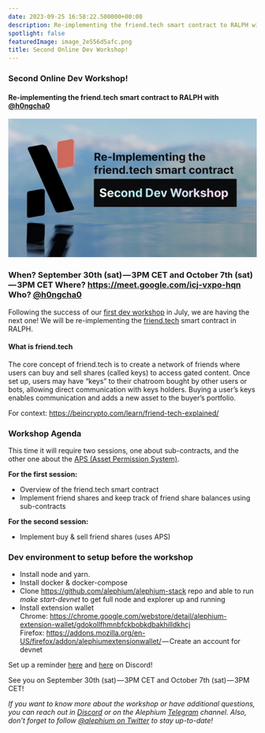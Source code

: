 ```yaml
---
date: 2023-09-25 16:58:22.500000+00:00
description: Re-implementing the friend.tech smart contract to RALPH with @h0ngcha0
spotlight: false
featuredImage: image_2e556d5afc.png
title: Second Online Dev Workshop!
---
```


### Second Online Dev Workshop!

#### Re-implementing the friend.tech smart contract to RALPH with <a href="https://github.com/h0ngcha0" class="markup--anchor markup--h4-anchor" data-href="https://github.com/h0ngcha0" rel="noopener ugc nofollow noopener" target="_blank">@h0ngcha0</a>

![](image_2e556d5afc.png)

### When? September 30th (sat) — 3PM CET and October 7th (sat) — 3PM CET Where? <a href="https://meet.google.com/icj-vxpo-hqn" class="markup--anchor markup--h3-anchor" data-href="https://meet.google.com/icj-vxpo-hqn" rel="nofollow noopener" target="_blank">https://meet.google.com/icj-vxpo-hqn</a> Who? <a href="https://github.com/h0ngcha0" class="markup--anchor markup--h3-anchor" data-href="https://github.com/h0ngcha0" rel="noopener ugc nofollow noopener" target="_blank">@h0ngcha0</a>

Following the success of our <a href="https://medium.com/@alephium/first-developer-workshop-build-a-token-faucet-a6bb2aa7bf68" class="markup--anchor markup--p-anchor" data-href="https://medium.com/@alephium/first-developer-workshop-build-a-token-faucet-a6bb2aa7bf68" target="_blank">first dev workshop</a> in July, we are having the next one! We will be re-implementing the <a href="http://friend.tech" class="markup--anchor markup--p-anchor" data-href="http://friend.tech" rel="noopener" target="_blank">friend.tech</a> smart contract in RALPH.

#### What is friend.tech

The core concept of friend.tech is to create a network of friends where users can buy and sell shares (called keys) to access gated content. Once set up, users may have “keys” to their chatroom bought by other users or bots, allowing direct communication with keys holders. Buying a user’s keys enables communication and adds a new asset to the buyer’s portfolio.

For context: <a href="https://beincrypto.com/learn/friend-tech-explained/" class="markup--anchor markup--p-anchor" data-href="https://beincrypto.com/learn/friend-tech-explained/" rel="noopener noreferrer noopener" target="_blank">https://beincrypto.com/learn/friend-tech-explained/</a>

### Workshop Agenda

This time it will require two sessions, one about sub-contracts, and the other one about the <a href="https://medium.com/@alephium/alephiums-aps-eliminating-evm-token-approval-risks-5407e7e70a33" class="markup--anchor markup--p-anchor" data-href="https://medium.com/@alephium/alephiums-aps-eliminating-evm-token-approval-risks-5407e7e70a33" target="_blank">APS (Asset Permission System)</a>.

**For the first session:**

- Overview of the friend.tech smart contract
- Implement friend shares and keep track of friend share balances using sub-contracts

**For the second session:**

- Implement buy & sell friend shares (uses APS)

### Dev environment to setup before the workshop

- Install node and yarn.
- Install docker & docker-compose
- Clone <a href="https://github.com/alephium/alephium-stack" class="markup--anchor markup--li-anchor" data-href="https://github.com/alephium/alephium-stack" rel="noopener ugc nofollow noopener" target="_blank">https://github.com/alephium/alephium-stack</a> repo and able to run _make start-devnet_ to get full node and explorer up and running
- <span id="7e39">Install extension wallet  
  Chrome: <a href="https://chrome.google.com/webstore/detail/alephium-extension-wallet/gdokollfhmnbfckbobkdbakhilldkhcj" class="markup--anchor markup--li-anchor" data-href="https://chrome.google.com/webstore/detail/alephium-extension-wallet/gdokollfhmnbfckbobkdbakhilldkhcj" rel="noopener ugc nofollow noopener" target="_blank">https://chrome.google.com/webstore/detail/alephium-extension-wallet/gdokollfhmnbfckbobkdbakhilldkhcj</a>  
  Firefox: <a href="https://addons.mozilla.org/en-US/firefox/addon/alephiumextensionwallet/" class="markup--anchor markup--li-anchor" data-href="https://addons.mozilla.org/en-US/firefox/addon/alephiumextensionwallet/" rel="noopener ugc nofollow noopener" target="_blank">https://addons.mozilla.org/en-US/firefox/addon/alephiumextensionwallet/</a> — Create an account for devnet</span>

Set up a reminder <a href="https://discord.gg/2sKnh3mR?event=1155909824341606490" class="markup--anchor markup--p-anchor" data-href="https://discord.gg/2sKnh3mR?event=1155909824341606490" rel="noopener" target="_blank">here</a> and <a href="https://discord.gg/2sKnh3mR?event=1155910155012145223" class="markup--anchor markup--p-anchor" data-href="https://discord.gg/2sKnh3mR?event=1155910155012145223" rel="noopener" target="_blank">here</a> on Discord!

See you on September 30th (sat) — 3PM CET and October 7th (sat) — 3PM CET!

_If you want to know more about the workshop or have additional questions, you can reach out in_ <a href="https://alephium.org/discord/" class="markup--anchor markup--p-anchor" data-href="https://alephium.org/discord/" rel="noopener ugc nofollow noopener" target="_blank"><em>Discord</em></a> _or on the Alephium_ <a href="https://t.me/alephiumgroup" class="markup--anchor markup--p-anchor" data-href="https://t.me/alephiumgroup" rel="noopener ugc nofollow noopener" target="_blank"><em>Telegram</em></a> _channel. Also, don’t forget to follow_ <a href="https://twitter.com/alephium" class="markup--anchor markup--p-anchor" data-href="https://twitter.com/alephium" rel="noopener ugc nofollow noopener" target="_blank"><em>@alephium on Twitter</em></a> _to stay up-to-date!_

